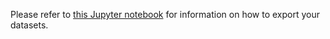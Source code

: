 Please refer to <a href="https://github.com/pixano/pixano/tree/main/notebooks/dataset/export_dataset.ipynb" target="_blank">this Jupyter notebook</a> for information on how to export your datasets.